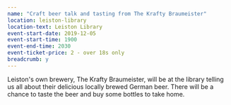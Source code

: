 ```yaml
---
name: "Craft beer talk and tasting from The Krafty Braumeister"
location: leiston-library
location-text: Leiston Library
event-start-date: 2019-12-05
event-start-time: 1900
event-end-time: 2030
event-ticket-price: 2 - over 18s only
breadcrumb: y
---
```


Leiston's own brewery, The Krafty Braumeister, will be at the library telling us all about their delicious locally brewed German beer. There will be a chance to taste the beer and buy some bottles to take home.
